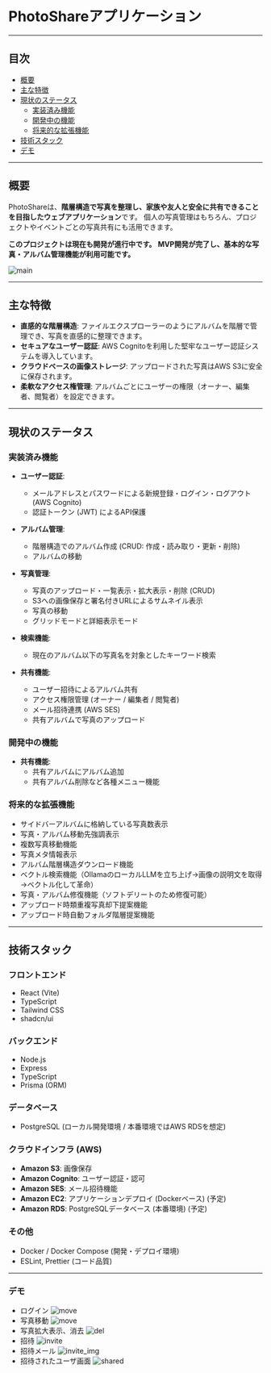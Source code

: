 # PhotoShareアプリケーション
---
## 目次

* [概要](#概要)
* [主な特徴](#主な特徴)
* [現状のステータス](#現状のステータス)
  * [実装済み機能](#実装済み機能)
  * [開発中の機能](#開発中の機能)
  * [将来的な拡張機能](#将来的な拡張機能)
* [技術スタック](#技術スタック)
* [デモ](#デモ)
---
## 概要

PhotoShareは、**階層構造で写真を整理し、家族や友人と安全に共有できることを目指したウェブアプリケーション**です。
個人の写真管理はもちろん、プロジェクトやイベントごとの写真共有にも活用できます。

**このプロジェクトは現在も開発が進行中です。**
**MVP開発が完了し、基本的な写真・アルバム管理機能が利用可能です。**

![main](./assets/main.png)

---

## 主な特徴

* **直感的な階層構造**: ファイルエクスプローラーのようにアルバムを階層で管理でき、写真を直感的に整理できます。
* **セキュアなユーザー認証**: AWS Cognitoを利用した堅牢なユーザー認証システムを導入しています。
* **クラウドベースの画像ストレージ**: アップロードされた写真はAWS S3に安全に保存されます。
* **柔軟なアクセス権管理**: アルバムごとにユーザーの権限（オーナー、編集者、閲覧者）を設定できます。
---
## 現状のステータス

### 実装済み機能
* **ユーザー認証**:
    * メールアドレスとパスワードによる新規登録・ログイン・ログアウト (AWS Cognito)
    * 認証トークン (JWT) によるAPI保護
* **アルバム管理**:
    * 階層構造でのアルバム作成 (CRUD: 作成・読み取り・更新・削除)
    * アルバムの移動
* **写真管理**:
    * 写真のアップロード・一覧表示・拡大表示・削除 (CRUD)
    * S3への画像保存と署名付きURLによるサムネイル表示
    * 写真の移動
    * グリッドモードと詳細表示モード
* **検索機能**:
    * 現在のアルバム以下の写真名を対象としたキーワード検索

* **共有機能**:
    * ユーザー招待によるアルバム共有
    * アクセス権限管理 (オーナー / 編集者 / 閲覧者)
    * メール招待連携 (AWS SES)
    * 共有アルバムで写真のアップロード

### 開発中の機能
* **共有機能**:
    * 共有アルバムにアルバム追加
    * 共有アルバム削除など各種メニュー機能

### 将来的な拡張機能
* サイドバーアルバムに格納している写真数表示
* 写真・アルバム移動先強調表示
* 複数写真移動機能
* 写真メタ情報表示
* アルバム階層構造ダウンロード機能
* ベクトル検索機能（OllamaのローカルLLMを立ち上げ→画像の説明文を取得→ベクトル化して革命）
* 写真・アルバム修復機能（ソフトデリートのため修復可能）
* アップロード時類重複写真却下提案機能
* アップロード時自動フォルダ階層提案機能
---
## 技術スタック

### フロントエンド
* React (Vite)
* TypeScript
* Tailwind CSS
* shadcn/ui

### バックエンド
* Node.js
* Express
* TypeScript
* Prisma (ORM)

### データベース
* PostgreSQL (ローカル開発環境 / 本番環境ではAWS RDSを想定)

### クラウドインフラ (AWS)
* **Amazon S3**: 画像保存
* **Amazon Cognito**: ユーザー認証・認可
* **Amazon SES**: メール招待機能
* **Amazon EC2**: アプリケーションデプロイ (Dockerベース) (予定)
* **Amazon RDS**: PostgreSQLデータベース (本番環境) (予定)

### その他
* Docker / Docker Compose (開発・デプロイ環境)
* ESLint, Prettier (コード品質)
---
### デモ
* ログイン
![move](./assets/login.gif)
* 写真移動
![move](./assets/move.gif)
* 写真拡大表示、消去
![del](./assets/del_and_inspect.gif)
* 招待
![invite](./assets/invite.gif)
* 招待メール
![invite_img](./assets/invite.png)
* 招待されたユーザ画面
![shared](./assets/shared.png)